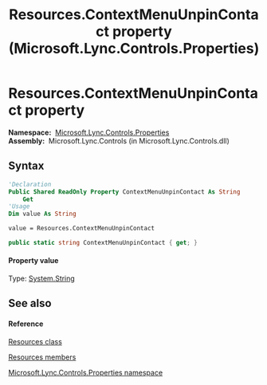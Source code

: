 ﻿---
title: Resources.ContextMenuUnpinContact property  (Microsoft.Lync.Controls.Properties)
TOCTitle: 'ContextMenuUnpinContact property '
ms:assetid: P:Microsoft.Lync.Controls.Properties.Resources.ContextMenuUnpinContact_DI_3_UC_OCS14MrefLyncWPF
ms:mtpsurl: https://msdn.microsoft.com/en-us/library/microsoft.lync.controls.properties.resources.contextmenuunpincontact_di_3_uc_ocs14mreflyncwpf(v=office.15)
ms:contentKeyID: 48601910
ms.date: 07/28/2014
mtps_version: v=office.15
f1_keywords:
- Microsoft.Lync.Controls.Properties.Resources.ContextMenuUnpinContact
dev_langs:
- CSharp
- JScript
- VB
- other
---

# Resources.ContextMenuUnpinContact property

**Namespace:**  [Microsoft.Lync.Controls.Properties](microsoft-lync-controls-properties-namespace_1.md)  
**Assembly:**  Microsoft.Lync.Controls (in Microsoft.Lync.Controls.dll)

## Syntax

``` vb
'Declaration
Public Shared ReadOnly Property ContextMenuUnpinContact As String
    Get
'Usage
Dim value As String

value = Resources.ContextMenuUnpinContact
```

``` csharp
public static string ContextMenuUnpinContact { get; }
```

#### Property value

Type: [System.String](http://msdn2.microsoft.com/en-us/library/s1wwdcbf)  

## See also

#### Reference

[Resources class](resources-class-microsoft-lync-controls-properties_1.md)

[Resources members](resources-members-microsoft-lync-controls-properties_1.md)

[Microsoft.Lync.Controls.Properties namespace](microsoft-lync-controls-properties-namespace_1.md)

